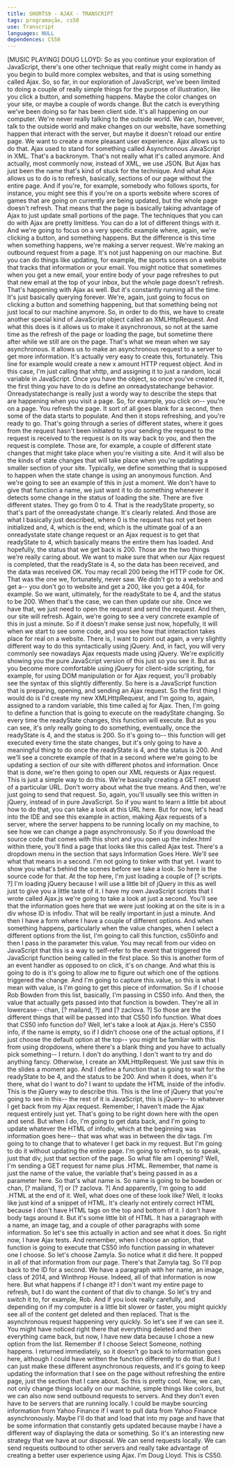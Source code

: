 ```yaml
---
title: SHORTS9 - AJAX - TRANSCRIPT
tags: programação, cs50
use: Transcript
languages: NULL
dependences: CS50
---
```


[MUSIC PLAYING] DOUG LLOYD: So as you continue your exploration of JavaScript, there's one other technique that really might come in handy as you begin to build more complex websites, and that is using something called Ajax. So, so far, in our exploration of JavaScript, we've been limited to doing a couple of really simple things for the purpose of illustration, like you click a button, and something happens. Maybe the color changes on your site, or maybe a couple of words change. But the catch is everything we've been doing so far has been client side. It's all happening on our computer. We're never really talking to the outside world. We can, however, talk to the outside world and make changes on our website, have something happen that interact with the server, but maybe it doesn't reload our entire page. We want to create a more pleasant user experience. Ajax allows us to do that. Ajax used to stand for something called Asynchronous JavaScript in XML. That's a backronym. That's not really what it's called anymore. And actually, most commonly now, instead of XML, we use JSON. But Ajax has just been the name that's kind of stuck for the technique. And what Ajax allows us to do is to refresh, basically, sections of our page without the entire page. And if you're, for example, somebody who follows sports, for instance, you might see this if you're on a sports website where scores of games that are going on currently are being updated, but the whole page doesn't refresh. That means that the page is basically taking advantage of Ajax to just update small portions of the page. The techniques that you can do with Ajax are pretty limitless. You can do a lot of different things with it. And we're going to focus on a very specific example where, again, we're clicking a button, and something happens. But the difference is this time when something happens, we're making a server request. We're making an outbound request from a page. It's not just happening on our machine. But you can do things like updating, for example, the sports scores on a website that tracks that information or your email. You might notice that sometimes when you get a new email, your entire body of your page refreshes to put that new email at the top of your inbox, but the whole page doesn't refresh. That's happening with Ajax as well. But it's constantly running all the time. It's just basically querying forever. We're, again, just going to focus on clicking a button and something happening, but that something being not just local to our machine anymore. So, in order to do this, we have to create another special kind of JavaScript object called an XMLHttpRequest. And what this does is it allows us to make it asynchronous, so not at the same time as the refresh of the page or loading the page, but sometime there after while we still are on the page. That's what we mean when we say asynchronous. it allows us to make an asynchronous request to a server to get more information. It's actually very easy to create this, fortunately. This line for example would create a new x amount HTTP request object. And in this case, I'm just calling that xhttp, and assigning it to just a random, local variable in JavaScript. Once you have the object, so once you've created it, the first thing you have to do is define an onreadystatechange behavior. Onreadystatechange is really just a wordy way to describe the steps that are happening when you visit a page. So, for example, you click on-- you're on a page. You refresh the page. It sort of all goes blank for a second, then some of the data starts to populate. And then it stops refreshing, and you're ready to go. That's going through a series of different states, where it goes from the request hasn't been initiated to your sending the request to the request is received to the request is on its way back to you, and then the request is complete. Those are, for example, a couple of different state changes that might take place when you're visiting a site. And it will also be the kinds of state changes that will take place when you're updating a smaller section of your site. Typically, we define something that is supposed to happen when the state change is using an anonymous function. And we're going to see an example of this in just a moment. We don't have to give that function a name, we just want it to do something whenever it detects some change in the status of loading the site. There are five different states. They go from 0 to 4. That is the readyState property, so that's part of the onreadystate change. It's clearly related. And those are what I basically just described, where 0 is the request has not yet been initialized and, 4, which is the end, which is the ultimate goal of a an onreadystate state change request or an Ajax request is to get that readyState to 4, which basically means the entire them has loaded. And hopefully, the status that we get back is 200. Those are the two things we're really caring about. We want to make sure that when our Ajax request is completed, that the readyState is 4, so the data has been received, and the data was received OK. You may recall 200 being the HTTP code for OK. That was the one we, fortunately, never saw. We didn't go to a website and get a-- you don't go to website and get a 200, like you get a 404, for example. So we want, ultimately, for the readyState to be 4, and the status to be 200. When that's the case, we can then update our site. Once we have that, we just need to open the request and send the request. And then, our site will refresh. Again, we're going to see a very concrete example of this in just a minute. So if it doesn't make sense just now, hopefully, it will when we start to see some code, and you see how that interaction takes place for real on a website. There is, I want to point out again, a very slightly different way to do this syntactically using jQuery. And, in fact, you will very commonly see nowadays Ajax requests made using jQuery. We're explicitly showing you the pure JavaScript version of this just so you see it. But as you become more comfortable using jQuery for client-side scripting, for example, for using DOM manipulation or for Ajax request, you'll probably see the syntax of this slightly differently. So here is a JavaScript function that is preparing, opening, and sending an Ajax request. So the first thing I would do is I'd create my new XMLHttpRequest, and I'm going to, again, assigned to a random variable, this time called aj for Ajax. Then, I'm going to define a function that is going to execute on the readyState changing. So every time the readyState changes, this function will execute. But as you can see, it's only really going to do something, eventually, once the readyState is 4, and the status is 200. So it's going to-- this function will get executed every time the state changes, but it's only going to have a meaningful thing to do once the readyState is 4, and the status is 200. And we'll see a concrete example of that in a second where we're going to be updating a section of our site with different photos and information. Once that is done, we're then going to open our XML requests or Ajax request. This is just a simple way to do this. We're basically creating a GET request of a particular URL. Don't worry about what the true means. And then, we're just going to send that request. So, again, you'll usually see this written in jQuery, instead of in pure JavaScript. So if you want to learn a little bit about how to do that, you can take a look at this URL here. But for now, let's head into the IDE and see this example in action, making Ajax requests of a server, where the server happens to be running locally on my machine, to see how we can change a page asynchronously. So if you download the source code that comes with this short and you open up the index.html within there, you'll find a page that looks like this called Ajax test. There's a dropdown menu in the section that says Information Goes Here. We'll see what that means in a second. I'm not going to tinker with that yet. I want to show you what's behind the scenes before we take a look. So here is the source code for that. At the top here, I'm just loading a couple of [? scripts. ?] I'm loading jQuery because I will use a little bit of jQuery in this as well just to give you a little taste of it. I have my own JavaScript scripts that I wrote called Ajax.js we're going to take a look at just a second. You'll see that the information goes here that we were just looking at on the site is in a div whose ID is infodiv. That will be really important in just a minute. And then I have a form where I have a couple of different options. And when something happens, particularly when the value changes, when I select a different options from the list, I'm going to call this function, cs50info and then I pass in the parameter this.value. You may recall from our video on JavaScript that this is a way to self-refer to the event that triggered the JavaScript function being called in the first place. So this is another form of an event handler as opposed to on click, it's on change. And what this is going to do is it's going to allow me to figure out which one of the options triggered the change. And I'm going to capture this.value, so this is what I mean with value, is I'm going to get this piece of information. So if I choose Rob Bowden from this list, basically, I'm passing in CS50 info. And then, the value that actually gets passed into that function is bowden. They're all in lowercase-- chan, [? mailand, ?] and [? zaclova. ?] So those are the different things that will be passed into that CS50 info function. What does that CS50 info function do? Well, let's take a look at Ajax.js. Here's CS50 info, if the name is empty, so if I didn't choose one of the actual options, if I just choose the default option at the top-- you might be familiar with this from using dropdowns, where there's a blank thing and you have to actually pick something-- I return. I don't do anything. I don't want to try and do anything fancy. Otherwise, I create an XMLHttpRequest. We just saw this in the slides a moment ago. And I define a function that is going to wait for the readyState to be 4, and the status to be 200. And when it does, when it's there, what do I want to do? I want to update the HTML inside of the infodiv. This is the jQuery way to describe this. This is the line of jQuery that you're going to see in this-- the rest of it is JavaScript, this is jQuery-- to whatever I get back from my Ajax request. Remember, I haven't made the Ajax request entirely just yet. That's going to be right down here with the open and send. But when I do, I'm going to get data back, and I'm going to update whatever the HTML of infodiv, which at the beginning was information goes here-- that was what was in between the div tags. I'm going to to change that to whatever I get back in my request. But I'm going to do it without updating the entire page. I'm going to refresh, so to speak, just that div, just that section of the page. So what file am I opening? Well, I'm sending a GET request for name plus .HTML. Remember, that name is just the name of the value, the variable that's being passed in as a parameter here. So that's what name is. So name is going to be bowden or chan, [? mailand, ?] or [? zaclova. ?] And apparently, I'm going to add .HTML at the end of it. Well, what does one of these look like? Well, it looks like just kind of a snippet of HTML. It's clearly not entirely correct HTML because I don't have HTML tags on the top and bottom of it. I don't have body tags around it. But it's some little bit of HTML. It has a paragraph with a name, an image tag, and a couple of other paragraphs with some information. So let's see this actually in action and see what it does. So right now, I have Ajax tests. And remember, when I choose an option, that function is going to execute that CS50 info function passing in whatever one I choose. So let's choose Zamyla. So notice what it did here. It popped in all of that information from our page. There's that Zamyla tag. So I'll pop back to the ID for a second. We have a paragraph with her name, an image, class of 2014, and Winthrop House. Indeed, all of that information is now here. But what happens if I change it? I don't want my entire page to refresh, but I do want the content of that div to change. So let's try and switch it to, for example, Rob. And if you look really carefully, and depending on if my computer is a little bit slower or faster, you might quickly see all of the content get deleted and then replaced. That is the asynchronous request happening very quickly. So let's see if we can see it. You might have noticed right there that everything deleted and then everything came back, but now, I have new data because I chose a new option from the list. Remember if I choose Select Someone, nothing happens. I returned immediately, so it doesn't go back to information goes here, although I could have written the function differently to do that. But I can just make these different asynchronous requests, and it's going to keep updating the information that I see on the page without refreshing the entire page, just the section that I care about. So this is pretty cool. Now, we can, not only change things locally on our machine, simple things like colors, but we can also now send outbound requests to servers. And they don't even have to be servers that are running locally. I could be maybe sourcing information from Yahoo Finance if I want to pull data from Yahoo Finance asynchronously. Maybe I'll do that and load that into my page and have that be some information that constantly gets updated because maybe I have a different way of displaying the data or something. So it's an interesting new strategy that we have at our disposal. We can send requests locally. We can send requests outbound to other servers and really take advantage of creating a better user experience using Ajax. I'm Doug Lloyd. This is CS50. 